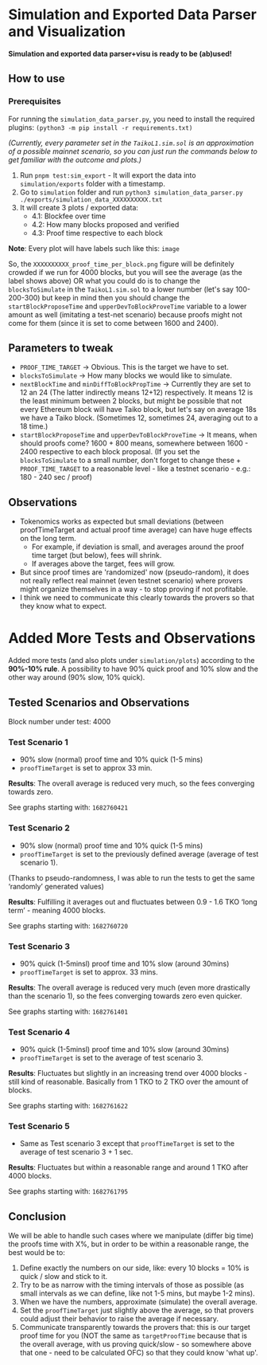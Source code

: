 # Simulation and Exported Data Parser and Visualization

**Simulation and exported data parser+visu is ready to be (ab)used!**

## How to use

### Prerequisites

For running the `simulation_data_parser.py`, you need to install the required plugins: `(python3 -m pip install -r requirements.txt)`

_(Currently, every parameter set in the `TaikoL1.sim.sol` is an approximation of a possible mainnet scenario, so you can just run the commands below to get familiar with the outcome and plots.)_

1. Run `pnpm test:sim_export` - It will export the data into `simulation/exports` folder with a timestamp.
2. Go to `simulation` folder and run `python3 simulation_data_parser.py ./exports/simulation_data_XXXXXXXXXX.txt`
3. It will create 3 plots / exported data:
   - 4.1: Blockfee over time
   - 4.2: How many blocks proposed and verified
   - 4.3: Proof time respective to each block

**Note**: Every plot will have labels such like this:
`image`

So, the `XXXXXXXXXX_proof_time_per_block.png` figure will be definitely crowded if we run for 4000 blocks, but you will see the average (as the label shows above) OR what you could do is to change the `blocksToSimulate` in the `TaikoL1.sim.sol` to a lower number (let's say 100-200-300) but keep in mind then you should change the `startBlockProposeTime` and `upperDevToBlockProveTime` variable to a lower amount as well (imitating a test-net scenario) because proofs might not come for them (since it is set to come between 1600 and 2400).

## Parameters to tweak

- `PROOF_TIME_TARGET` -> Obvious. This is the target we have to set.
- `blocksToSimulate` -> How many blocks we would like to simulate.
- `nextBlockTime` and `minDiffToBlockPropTime` -> Currently they are set to 12 an 24 (The latter indirectly means 12+12) respectively. It means 12 is the least minimum between 2 blocks, but might be possible that not every Ethereum block will have Taiko block, but let's say on average 18s we have a Taiko block. (Sometimes 12, sometimes 24, averaging out to a 18 time.)
- `startBlockProposeTime` and `upperDevToBlockProveTime` -> It means, when should proofs come? 1600 + 800 means, somewhere between 1600 - 2400 respective to each block proposal. (If you set the `blocksToSimulate` to a small number, don't forget to change these + `PROOF_TIME_TARGET` to a reasonable level - like a testnet scenario - e.g.: 180 - 240 sec / proof)

## Observations

- Tokenomics works as expected but small deviations (between proofTimeTarget and actual proof time average) can have huge effects on the long term.
  - For example, if deviation is small, and averages around the proof time target (but below), fees will shrink.
  - If averages above the target, fees will grow.
- But since proof times are 'randomized' now (pseudo-random), it does not really reflect real mainnet (even testnet scenario) where provers might organize themselves in a way - to stop proving if not profitable.
- I think we need to communicate this clearly towards the provers so that they know what to expect.

# Added More Tests and Observations

Added more tests (and also plots under `simulation/plots`) according to the **90%-10% rule**. A possibility to have 90% quick proof and 10% slow and the other way around (90% slow, 10% quick).

## Tested Scenarios and Observations

Block number under test: 4000

### Test Scenario 1

- 90% slow (normal) proof time and 10% quick (1-5 mins)
- `proofTimeTarget` is set to approx 33 min.

**Results**: The overall average is reduced very much, so the fees converging towards zero.

See graphs starting with: `1682760421`

### Test Scenario 2

- 90% slow (normal) proof time and 10% quick (1-5 mins)
- `proofTimeTarget` is set to the previously defined average (average of test scenario 1).

(Thanks to pseudo-randomness, I was able to run the tests to get the same ‘randomly’ generated values)

**Results**: Fulfilling it averages out and fluctuates between 0.9 - 1.6 TKO ‘long term’ - meaning 4000 blocks.

See graphs starting with: `1682760720`

### Test Scenario 3

- 90% quick (1-5minsl) proof time and 10% slow (around 30mins)
- `proofTimeTarget` is set to approx. 33 mins.

**Results**: The overall average is reduced very much (even more drastically than the scenario 1), so the fees converging towards zero even quicker.

See graphs starting with: `1682761401`

### Test Scenario 4

- 90% quick (1-5minsl) proof time and 10% slow (around 30mins)
- `proofTimeTarget` is set to the average of test scenario 3.

**Results**: Fluctuates but slightly in an increasing trend over 4000 blocks - still kind of reasonable. Basically from 1 TKO to 2 TKO over the amount of blocks.

See graphs starting with: `1682761622`

### Test Scenario 5

- Same as Test scenario 3 except that `proofTimeTarget` is set to the average of test scenario 3 + 1 sec.

**Results**: Fluctuates but within a reasonable range and around 1 TKO after 4000 blocks.

See graphs starting with: `1682761795`

## Conclusion

We will be able to handle such cases where we manipulate (differ big time) the proofs time with X%, but in order to be within a reasonable range, the best would be to:

1. Define exactly the numbers on our side, like: every 10 blocks = 10% is quick / slow and stick to it.
2. Try to be as narrow with the timing intervals of those as possible (as small intervals as we can define, like not 1-5 mins, but maybe 1-2 mins).
3. When we have the numbers, approximate (simulate) the overall average.
4. Set the `proofTimeTarget` just slightly above the average, so that provers could adjust their behavior to raise the average if necessary.
5. Communicate transparently towards the provers that: this is our target proof time for you (NOT the same as `targetProofTime` because that is the overall average, with us proving quick/slow - so somewhere above that one - need to be calculated OFC) so that they could know 'what up'.
